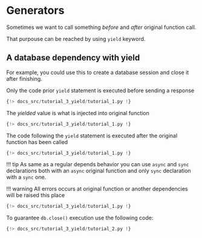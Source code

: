 # Generators

Sometimes we want to call something *before* and *after* original function call.

That purpouse can be reached by using `yield` keyword.

## A database dependency with yield

For example, you could use this to create a database session and close it after finishing.

Only the code prior `yield` statement is executed before sending a response
```python linenums="1" hl_lines="1-2"
{!> docs_src/tutorial_3_yield/tutorial_1.py !}
```

The *yielded* value is what is injected into original function
```python linenums="1" hl_lines="3"
{!> docs_src/tutorial_3_yield/tutorial_1.py !}
```

The code following the `yield` statement is executed after the original function has been called
```python linenums="1" hl_lines="4"
{!> docs_src/tutorial_3_yield/tutorial_1.py !}
```

!!! tip
    As same as a regular depends behavior you can use `async` and `sync` declarations both with an `async` original function
    and only `sync` declaration with a `sync` one.

!!! warning
All errors occurs at original function or another dependencies will be raised this place
```python linenums="1" hl_lines="3"
{!> docs_src/tutorial_3_yield/tutorial_1.py !}
```
To guarantee `db.close()` execution use the following code:
```python linenums="1" hl_lines="3 5"
{!> docs_src/tutorial_3_yield/tutorial_2.py !}
```